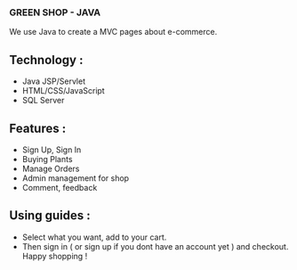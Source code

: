 ### GREEN SHOP - JAVA
We use Java to create a MVC pages about e-commerce. 

## Technology : 
+ Java JSP/Servlet
+ HTML/CSS/JavaScript
+ SQL Server

## Features : 
+ Sign Up, Sign In
+ Buying Plants 
+ Manage Orders
+ Admin management for shop
+ Comment, feedback

## Using guides :
+ Select what you want, add to your cart.
+ Then sign in ( or sign up if you dont have an account yet ) and checkout. Happy shopping !